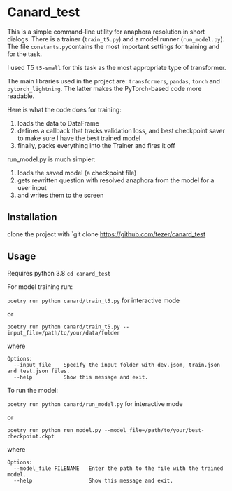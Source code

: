 # Canard_test

This is a simple command-line utility for anaphora resolution in short dialogs. There is a trainer (`train_t5.py`)
and a model runner (`run_model.py`). The file `constants.py`contains the most important settings for training and
for the task.

I used T5 `t5-small` for this task as the most appropriate type of transformer.

The main libraries used in the project are: `transformers`, `pandas`, `torch` and `pytorch_lightning`. The latter makes
the PyTorch-based code more readable.

Here is what the code does for training:

1. loads the data to DataFrame
1. defines a callback that tracks validation loss, and best checkpoint saver to make sure I
   have the best trained model
1. finally, packs everything into the Trainer and fires it off

run_model.py is much simpler:

1. loads the saved model (a checkpoint file)
1. gets rewritten question with resolved anaphora from the model for a user input
1. and writes them to the screen

## Installation

clone the project with `git clone https://github.com/tezer/canard_test

## Usage

Requires python 3.8
`cd canard_test`

For model training run:

`poetry run python canard/train_t5.py` for interactive mode

or

```
poetry run python canard/train_t5.py --input_file=/path/to/your/data/folder
```

where

```
Options:
  --input_file    Specify the input folder with dev.jsom, train.json and test.json files.
  --help          Show this message and exit.
```

To run the model:

`poetry run python canard/run_model.py` for interactive mode

or

```
poetry run python run_model.py --model_file=/path/to/your/best-checkpoint.ckpt
```

where

```
Options:
  --model_file FILENAME   Enter the path to the file with the trained model.
  --help                  Show this message and exit.